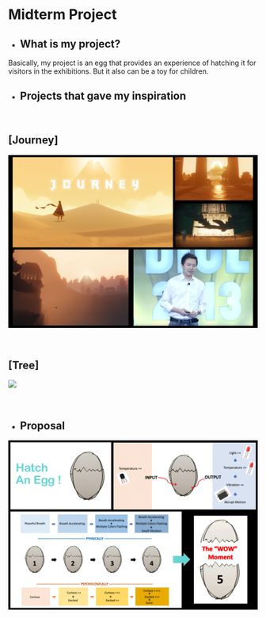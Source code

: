 # Midterm Project

* ## What is my project?

Basically, my project is an egg that provides an experience of hatching it for visitors in the exhibitions.
But it also can be a toy for children.


* ## Projects that gave my inspiration
&nbsp;


 ## [Journey]


  ![](https://github.com/yuanfang313/CIM642_Physical_Computing/blob/master/note/Insperation01_journey.png?raw=true)
  
  &nbsp;
  
## [Tree]  
  ![](https://github.com/yuanfang313/CIM642_Physical_Computing/blob/master/note/Insperation02_Tree.png?raw=true)
  
  &nbsp;


* ## Proposal
![](https://github.com/yuanfang313/CIM642_Physical_Computing/blob/master/note/Midterm_proposal.png?raw=true)
